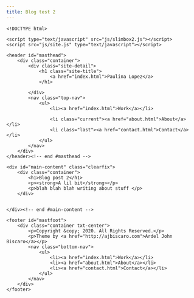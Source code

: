 ```yaml
---
title: Blog test 2
---
```


	<!DOCTYPE html>
<!--[if IE 7]><html class="ie ie7" lang="en"><![endif]-->
<!--[if IE 8]><html class="ie ie8" lang="en"><![endif]-->
<!--[if !(IE 7) | !(IE 8)]><!--><html lang="en"><!--<![endif]-->
<head>
	<meta http-equiv="Content-Type" content="text/html; charset=UTF-8" />
	<meta name="description" content="Project Description" />
	<meta name="keywords" content="Project Keywords" />
	<meta name="viewport" content="width=device-width, initial-scale=1, maximum-scale=1">
	<title>Paulina Lopez</title>	
	<link href="css/style.css" rel="stylesheet" type="text/css" />
	<link href="css/responsive.css" rel="stylesheet" type="text/css" />		
	<link rel="stylesheet" href="css/slimbox2.css" type="text/css" media="screen" />	
 	<!--[if IE]><script src="http://html5shiv.googlecode.com/svn/trunk/html5.js"></script><![endif]-->
	<script type="text/javascript" src="http://ajax.googleapis.com/ajax/libs/jquery/1.4/jquery.min.js"></script>
	
	<script type="text/javascript" src="js/slimbox2.js"></script>
	<script src="js/site.js" type="text/javascript"></script>
</head>

<body>
	
	<header id="masthead">
		<div class="container">
			<div class="site-detail">
				<h1 class="site-title">
					<a href="index.html">Paulina Lopez</a>
				</h1>
			
			</div>
			<nav class="top-nav">
				<ul>
					<li><a href="index.html">Work</a></li>
				
					<li class="current"><a href="about.html">About</a></li>
					<li class="last"><a href="contact.html">Contact</a></li>
				</ul>
			</nav>
		</div>
	</header><!-- end #masthead -->

	<div id="main-content" class="clearfix">
		<div class="container">
			<h1>Blog post 2</h1>
			<p><strong>A lil bit</strong></p>
			<p>blah blah blah writing about stuff </p>
		</div>
		
	
	</div><!-- end #main-content -->

	<footer id="mastfoot">
		<div class="container txt-center">
			<p>Copyright &copy; 2020. All Rights Reserved.</p>
			<p>Theme by <a href="http://ajbiscaro.com">Ardel John Biscaro</a></p>
			<nav class="bottom-nav">
				<ul>
					<li><a href="index.html">Work</a></li>
					<li><a href="about.html">About</a></li>
					<li><a href="contact.html">Contact</a></li>
				</ul>
			</nav>
		</div>
	</footer>
	
</body>
</html>
